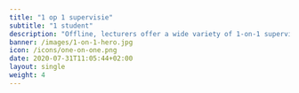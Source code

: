 ```yaml
---
title: "1 op 1 supervisie"
subtitle: "1 student"
description: "Offline, lecturers offer a wide variety of 1-on-1 supervision, from individual assignments to thesis and internship supervision.The lecturer’s focus is to provide support and feedback and to assess each student’s progress and final level. Along the road, the lecturer tailors his teaching approach to the students’ needs. The goals for students are to ***assess their progress and deficiencies*** to meet the ***course goals***. Let’s take this online!"
banner: /images/1-on-1-hero.jpg
icon: /icons/one-on-one.png
date: 2020-07-31T11:05:44+02:00
layout: single
weight: 4
---
```

